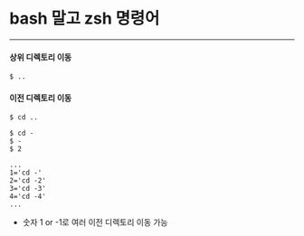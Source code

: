 # bash 말고 zsh 명령어

---

#### 상위 디렉토리 이동

```
$ ..
```

#### 이전 디렉토리 이동

```
$ cd ..

$ cd -
$ -
$ 2

...
1='cd -'
2='cd -2'
3='cd -3'
4='cd -4'
...
```

- 숫자 1 or -1로 여러 이전 디렉토리 이동 가능
